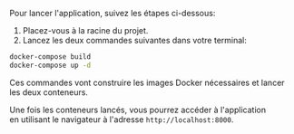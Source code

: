 Pour lancer l'application, suivez les étapes ci-dessous:

1. Placez-vous à la racine du projet.
2. Lancez les deux commandes suivantes dans votre terminal:

```bash
docker-compose build
docker-compose up -d
```

Ces commandes vont construire les images Docker nécessaires et lancer les deux conteneurs.

Une fois les conteneurs lancés, vous pourrez accéder à l'application  
en utilisant le navigateur à l'adresse `http://localhost:8000`.
